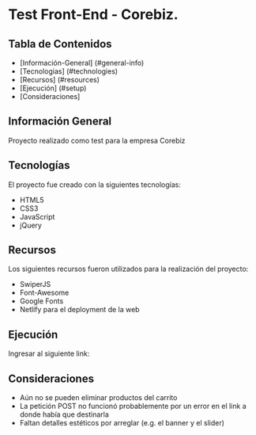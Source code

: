 # Test Front-End - Corebiz.


## Tabla de Contenidos

* [Información-General] (#general-info)
* [Tecnologias] (#technologies)
* [Recursos] (#resources)
* [Ejecución] (#setup)
* [Consideraciones]

## Información General

Proyecto realizado como test para la empresa Corebiz

## Tecnologías

El proyecto fue creado con la siguientes tecnologías:

* HTML5
* CSS3
* JavaScript
* jQuery

## Recursos

Los siguientes recursos fueron utilizados para la realización del proyecto:

* SwiperJS 
* Font-Awesome
* Google Fonts
* Netlify para el deployment de la web

## Ejecución

Ingresar al siguiente link: 


## Consideraciones

* Aún no se pueden eliminar productos del carrito
* La petición POST no funcionó probablemente por un error en el link a donde había que destinarla
* Faltan detalles estéticos por arreglar (e.g. el banner y el slider)

